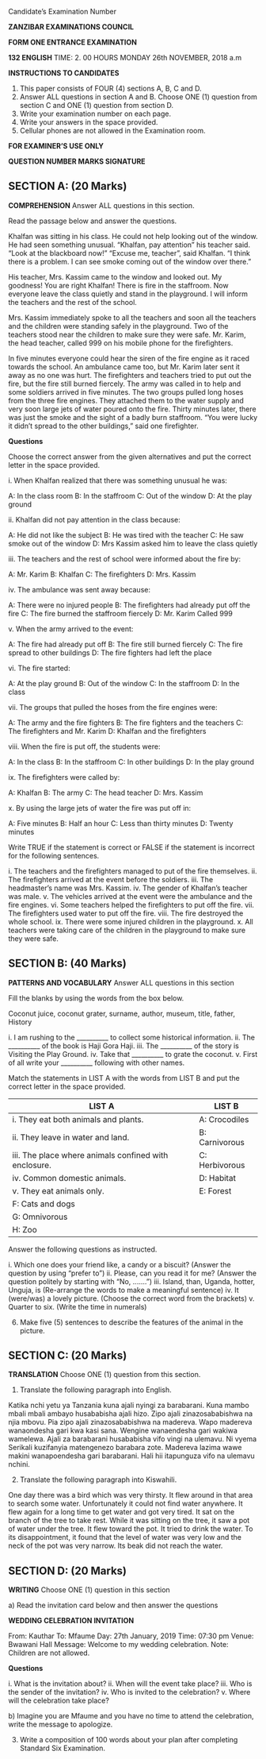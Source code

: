 Candidate’s Examination Number

**ZANZIBAR EXAMINATIONS COUNCIL**

**FORM ONE ENTRANCE EXAMINATION**

**132 ENGLISH**
TIME: 2. 00 HOURS MONDAY 26th NOVEMBER, 2018 a.m

**INSTRUCTIONS TO CANDIDATES**

1.  This paper consists of FOUR (4) sections A, B, C and D.
2.  Answer ALL questions in section A and B. Choose ONE (1) question from section C and ONE (1) question from section D.
3.  Write your examination number on each page.
4.  Write your answers in the space provided.
5.  Cellular phones are not allowed in the Examination room.

**FOR EXAMINER’S USE ONLY**

**QUESTION NUMBER MARKS SIGNATURE**

## SECTION A: (20 Marks)

**COMPREHENSION**
Answer ALL questions in this section.

Read the passage below and answer the questions.

Khalfan was sitting in his class. He could not help looking out of the window. He had seen something unusual. “Khalfan, pay attention” his teacher said. “Look at the blackboard now!” “Excuse me, teacher”, said Khalfan. “I think there is a problem. I can see smoke coming out of the window over there.”

His teacher, Mrs. Kassim came to the window and looked out. My goodness! You are right Khalfan! There is fire in the staffroom. Now everyone leave the class quietly and stand in the playground. I will inform the teachers and the rest of the school.

Mrs. Kassim immediately spoke to all the teachers and soon all the teachers and the children were standing safely in the playground. Two of the teachers stood near the children to make sure they were safe. Mr. Karim, the head teacher, called 999 on his mobile phone for the firefighters.

In five minutes everyone could hear the siren of the fire engine as it raced towards the school. An ambulance came too, but Mr. Karim later sent it away as no one was hurt. The firefighters and teachers tried to put out the fire, but the fire still burned fiercely. The army was called in to help and some soldiers arrived in five minutes. The two groups pulled long hoses from the three fire engines. They attached them to the water supply and very soon large jets of water poured onto the fire. Thirty minutes later, there was just the smoke and the sight of a badly burn staffroom. “You were lucky it didn’t spread to the other buildings,” said one firefighter.

**Questions**

Choose the correct answer from the given alternatives and put the correct letter in the space provided.

i. When Khalfan realized that there was something unusual he was:

A: In the class room
B: In the staffroom
C: Out of the window
D: At the play ground

ii. Khalfan did not pay attention in the class because:

A: He did not like the subject
B: He was tired with the teacher
C: He saw smoke out of the window
D: Mrs Kassim asked him to leave the class quietly

iii. The teachers and the rest of school were informed about the fire by:

A: Mr. Karim
B: Khalfan
C: The firefighters
D: Mrs. Kassim

iv. The ambulance was sent away because:

A: There were no injured people
B: The firefighters had already put off the fire
C: The fire burned the staffroom fiercely
D: Mr. Karim Called 999

v. When the army arrived to the event:

A: The fire had already put off
B: The fire still burned fiercely
C: The fire spread to other buildings
D: The fire fighters had left the place

vi. The fire started:

A: At the play ground
B: Out of the window
C: In the staffroom
D: In the class

vii. The groups that pulled the hoses from the fire engines were:

A: The army and the fire fighters
B: The fire fighters and the teachers
C: The firefighters and Mr. Karim
D: Khalfan and the firefighters

viii. When the fire is put off, the students were:

A: In the class
B: In the staffroom
C: In other buildings
D: In the play ground

ix. The firefighters were called by:

A: Khalfan
B: The army
C: The head teacher
D: Mrs. Kassim

x. By using the large jets of water the fire was put off in:

A: Five minutes
B: Half an hour
C: Less than thirty minutes
D: Twenty minutes

Write TRUE if the statement is correct or FALSE if the statement is incorrect for the following sentences.

i.  The teachers and the firefighters managed to put of the fire themselves.
ii. The firefighters arrived at the event before the soldiers.
iii. The headmaster’s name was Mrs. Kassim.
iv. The gender of Khalfan’s teacher was male.
v. The vehicles arrived at the event were the ambulance and the fire engines.
vi. Some teachers helped the firefighters to put off the fire.
vii. The firefighters used water to put off the fire.
viii. The fire destroyed the whole school.
ix. There were some injured children in the playground.
x. All teachers were taking care of the children in the playground to make sure they were safe.

## SECTION B: (40 Marks)

**PATTERNS AND VOCABULARY**
Answer ALL questions in this section

Fill the blanks by using the words from the box below.

Coconut juice, coconut grater, surname, author, museum, title, father, History

i. I am rushing to the __________ to collect some historical information.
ii. The __________ of the book is Haji Gora Haji.
iii. The __________ of the story is Visiting the Play Ground.
iv. Take that __________ to grate the coconut.
v. First of all write your __________ following with other names.

Match the statements in LIST A with the words from LIST B and put the correct letter in the space provided.

**LIST A** | **LIST B**
------- | --------
i. They eat both animals and plants. | A: Crocodiles
ii. They leave in water and land. | B: Carnivorous
iii. The place where animals confined with enclosure. | C: Herbivorous
iv. Common domestic animals. | D: Habitat
v. They eat animals only. | E: Forest
| F: Cats and dogs
| G: Omnivorous
| H: Zoo

Answer the following questions as instructed.

i. Which one does your friend like, a candy or a biscuit? (Answer the question by using “prefer to”)
ii. Please, can you read it for me? (Answer the question politely by starting with “No, .......”)
iii. Island, than, Uganda, hotter, Unguja, is (Re-arrange the words to make a meaningful sentence)
iv. It (were/was) a lovely picture. (Choose the correct word from the brackets)
v. Quarter to six. (Write the time in numerals)

6. Make five (5) sentences to describe the features of the animal in the picture.

## SECTION C: (20 Marks)

**TRANSLATION**
Choose ONE (1) question from this section.

1. Translate the following paragraph into English.

Katika nchi yetu ya Tanzania kuna ajali nyingi za barabarani. Kuna mambo mbali mbali ambayo husababisha ajali hizo. Zipo ajali zinazosababishwa na njia mbovu. Pia zipo ajali zinazosababishwa na madereva. Wapo madereva wanaondesha gari kwa kasi sana. Wengine wanaendesha gari wakiwa wamelewa. Ajali za barabarani husababisha vifo vingi na ulemavu. Ni vyema Serikali kuzifanyia matengenezo barabara zote. Madereva lazima wawe makini wanapoendesha gari barabarani. Hali hii itapunguza vifo na ulemavu nchini.

2. Translate the following paragraph into Kiswahili.

One day there was a bird which was very thirsty. It flew around in that area to search some water. Unfortunately it could not find water anywhere. It flew again for a long time to get water and got very tired. It sat on the branch of the tree to take rest. While it was sitting on the tree, it saw a pot of water under the tree. It flew toward the pot. It tried to drink the water. To its disappointment, it found that the level of water was very low and the neck of the pot was very narrow. Its beak did not reach the water.

## SECTION D: (20 Marks)

**WRITING**
Choose ONE (1) question in this section

a) Read the invitation card below and then answer the questions

**WEDDING CELEBRATION INVITATION**

From: Kauthar
To: Mfaume
Day: 27th January, 2019
Time: 07:30 pm
Venue: Bwawani Hall
Message: Welcome to my wedding celebration.
Note: Children are not allowed.

**Questions**

i. What is the invitation about?
ii. When will the event take place?
iii. Who is the sender of the invitation?
iv. Who is invited to the celebration?
v. Where will the celebration take place?

b) Imagine you are Mfaume and you have no time to attend the celebration, write the message to apologize.

3. Write a composition of 100 words about your plan after completing Standard Six Examination.